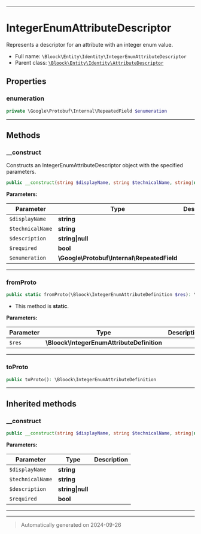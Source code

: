 ***

# IntegerEnumAttributeDescriptor

Represents a descriptor for an attribute with an integer enum value.



* Full name: `\Bloock\Entity\Identity\IntegerEnumAttributeDescriptor`
* Parent class: [`\Bloock\Entity\Identity\AttributeDescriptor`](./AttributeDescriptor.md)



## Properties


### enumeration



```php
private \Google\Protobuf\Internal\RepeatedField $enumeration
```






***

## Methods


### __construct

Constructs an IntegerEnumAttributeDescriptor object with the specified parameters.

```php
public __construct(string $displayName, string $technicalName, string|null $description, bool $required, \Google\Protobuf\Internal\RepeatedField $enumeration): mixed
```








**Parameters:**

| Parameter | Type | Description |
|-----------|------|-------------|
| `$displayName` | **string** |  |
| `$technicalName` | **string** |  |
| `$description` | **string&#124;null** |  |
| `$required` | **bool** |  |
| `$enumeration` | **\Google\Protobuf\Internal\RepeatedField** |  |





***

### fromProto



```php
public static fromProto(\Bloock\IntegerEnumAttributeDefinition $res): \Bloock\Entity\Identity\IntegerEnumAttributeDescriptor
```



* This method is **static**.




**Parameters:**

| Parameter | Type | Description |
|-----------|------|-------------|
| `$res` | **\Bloock\IntegerEnumAttributeDefinition** |  |





***

### toProto



```php
public toProto(): \Bloock\IntegerEnumAttributeDefinition
```












***


## Inherited methods


### __construct



```php
public __construct(string $displayName, string $technicalName, string|null $description, bool $required): mixed
```








**Parameters:**

| Parameter | Type | Description |
|-----------|------|-------------|
| `$displayName` | **string** |  |
| `$technicalName` | **string** |  |
| `$description` | **string&#124;null** |  |
| `$required` | **bool** |  |





***


***
> Automatically generated on 2024-09-26
